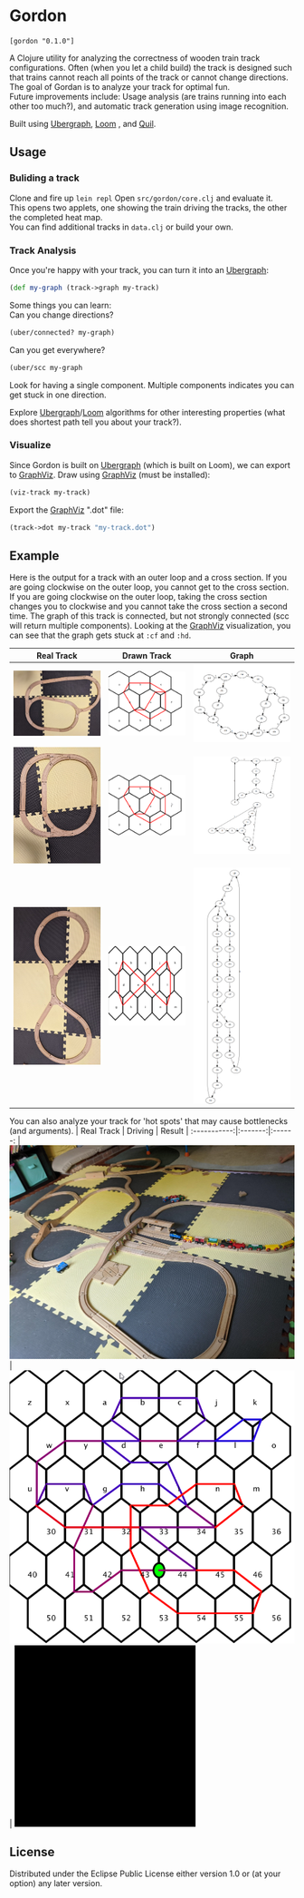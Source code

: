 # Gordon
    [gordon "0.1.0"]

A Clojure utility for analyzing the correctness of wooden train track configurations. Often (when you let a child build) the track is designed such that trains cannot reach all points of the track or cannot change directions. The goal of Gordan is to analyze your track for optimal fun.  
Future improvements include: Usage analysis (are trains running into each other too much?), and automatic track generation using image recognition.

Built using [Ubergraph](https://github.com/Engelberg/ubergraph), [Loom](https://github.com/aysylu/loom) , and [Quil](https://github.com/quil/quil).

## Usage
### Buliding a track
Clone and fire up ```lein repl```
Open ```src/gordon/core.clj``` and evaluate it.  
This opens two applets, one showing the train driving the tracks, the other the completed heat map.  
You can find additional tracks in ```data.clj``` or build your own.

### Track Analysis
Once you're happy with your track, you can turn it into an [Ubergraph](https://github.com/Engelberg/ubergraph):
``` clojure 
(def my-graph (track->graph my-track)
```  
Some things you can learn:  
Can you change directions?  
``` clojure
(uber/connected? my-graph)
```

Can you get everywhere?  
``` clojure
(uber/scc my-graph
```
Look for having a single component. Multiple components indicates you can get stuck in one direction.

Explore [Ubergraph](https://github.com/Engelberg/ubergraph)/[Loom](https://github.com/aysylu/loom) algorithms for other interesting properties (what does shortest path tell you about your track?).

### Visualize
Since Gordon is built on [Ubergraph](https://github.com/Engelberg/ubergraph) (which is built on Loom), we can export to [GraphViz](https://graphviz.org/).
Draw using [GraphViz](https://graphviz.org/) (must be installed):
``` clojure
(viz-track my-track)
```

Export the [GraphViz](https://graphviz.org/) ".dot" file:  
``` clojure
(track->dot my-track "my-track.dot")
```

## Example
Here is the output for a track with an outer loop and a cross section. If you are going clockwise on the outer loop, you cannot get to the cross section. If you are going clockwise on the outer loop, taking the cross section changes you to clockwise and you cannot take the cross section a second time. The graph of this track is connected, but not strongly connected (scc will return multiple components). Looking at the [GraphViz](https://graphviz.org/) visualization, you can see that the graph gets stuck at ```:cf``` and ```:hd```.  

| Real Track | Drawn Track | Graph |
:-----------:|:-----------:|:-----:
|![](examples/stuck-real.png)|![](examples/stuck-train-tracks.png)|![](examples/stuck-train-graph.png)|
|![](examples/double-loop-real.png)|![](examples/double-loop-tracks.png)|![](examples/double-loop-graph.png)|
|![](examples/figure-eight-real.png)|![](examples/figure-eight.png)|![](examples/figure-eight-graph.png)|


You can also analyze your track for 'hot spots' that may cause bottlenecks (and arguments).
| Real Track | Driving | Result |
:-----------:|:-------:|:------:
|![](examples/complex.jpg) | ![](examples/complex-heat-map.png) | ![](examples/complex-heat-map.gif)

## License

Distributed under the Eclipse Public License either version 1.0 or (at
your option) any later version.
